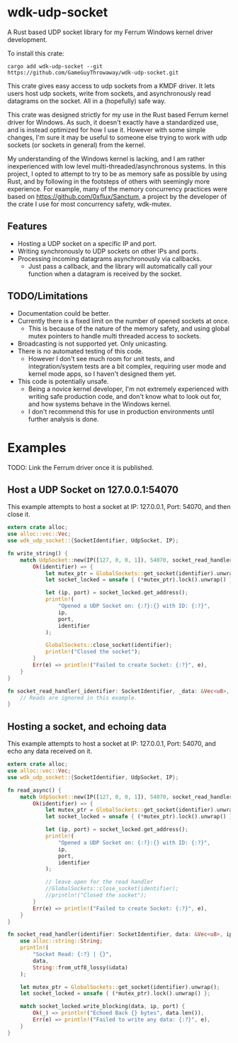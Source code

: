 
# wdk-udp-socket

A Rust based UDP socket library for my Ferrum Windows kernel driver development.

To install this crate:
```
cargo add wdk-udp-socket --git https://github.com/GameGuyThrowaway/wdk-udp-socket.git
```

This crate gives easy access to udp sockets from a KMDF driver. It lets users host udp sockets, write from sockets, and
asynchronously read datagrams on the socket. All in a (hopefully) safe way.

This crate was designed strictly for my use in the Rust based Ferrum kernel driver for Windows. As such, it doesn't
exactly have a standardized use, and is instead optimized for how I use it. However with some simple changes, I'm sure
it may be useful to someone else trying to work with udp sockets (or sockets in general) from the kernel.

My understanding of the Windows kernel is lacking, and I am rather inexperienced with low level
multi-threaded/asynchronous systems. In this project, I opted to attempt to try to be as memory safe as possible by
using Rust, and by following in the footsteps of others with seemingly more experience. For example, many of the memory
concurrency practices were based on https://github.com/0xflux/Sanctum, a project by the developer of the crate I use for
most concurrency safety, wdk-mutex.

## Features

* Hosting a UDP socket on a specific IP and port.
* Writing synchronously to UDP sockets on other IPs and ports.
* Processing incoming datagrams asynchronously via callbacks.
    * Just pass a callback, and the library will automatically call your function when a datagram is received by the
      socket.

## TODO/Limitations

* Documentation could be better.
* Currently there is a fixed limit on the number of opened sockets at once.
    * This is because of the nature of the memory safety, and using global mutex pointers to handle multi threaded
      access to sockets.
* Broadcasting is not supported yet. Only unicasting.
* There is no automated testing of this code.
    * However I don't see much room for unit tests, and integration/system tests are a bit complex, requiring user mode
      and kernel mode apps, so I haven't designed them yet.
* This code is potentially unsafe.
    * Being a novice kernel developer, I'm not extremely experienced with writing safe production code, and don't know
      what to look out for, and how systems behave in the Windows kernel.
    * I don't recommend this for use in production environments until further analysis is done.

# Examples

TODO: Link the Ferrum driver once it is published.

## Host a UDP Socket on 127.0.0.1:54070

This example attempts to host a socket at IP: 127.0.0.1, Port: 54070, and then close it.

```rust
extern crate alloc;
use alloc::vec::Vec;
use wdk_udp_socket::{SocketIdentifier, UdpSocket, IP};

fn write_string() {
    match UdpSocket::new(IP([127, 0, 0, 1]), 54070, socket_read_handler) {
        Ok(identifier) => {
            let mutex_ptr = GlobalSockets::get_socket(identifier).unwrap();
            let socket_locked = unsafe { (*mutex_ptr).lock().unwrap() };

            let (ip, port) = socket_locked.get_address();
            println!(
                "Opened a UDP Socket on: {:?}:{} with ID: {:?}",
                ip,
                port,
                identifier
            );

            GlobalSockets::close_socket(identifier);
            println!("Closed the socket");
        }
        Err(e) => println!("Failed to create Socket: {:?}", e),
    }
}

fn socket_read_handler(_identifier: SocketIdentifier, _data: &Vec<u8>, _ip: IP, _port: u16) {
    // Reads are ignored in this example.
}
```

## Hosting a socket, and echoing data

This example attempts to host a socket at IP: 127.0.0.1, Port: 54070, and echo any data received on it.

```rust
extern crate alloc;
use alloc::vec::Vec;
use wdk_udp_socket::{SocketIdentifier, UdpSocket, IP};

fn read_async() {
    match UdpSocket::new(IP([127, 0, 0, 1]), 54070, socket_read_handler) {
        Ok(identifier) => {
            let mutex_ptr = GlobalSockets::get_socket(identifier).unwrap();
            let socket_locked = unsafe { (*mutex_ptr).lock().unwrap() };

            let (ip, port) = socket_locked.get_address();
            println!(
                "Opened a UDP Socket on: {:?}:{} with ID: {:?}",
                ip,
                port,
                identifier
            );

            // leave open for the read handler
            //GlobalSockets::close_socket(identifier);
            //println!("Closed the socket");
        }
        Err(e) => println!("Failed to create Socket: {:?}", e),
    }
}

fn socket_read_handler(identifier: SocketIdentifier, data: &Vec<u8>, ip: IP, port: u16) {
    use alloc::string::String;
    println!(
        "Socket Read: {:?} | {}",
        data,
        String::from_utf8_lossy(&data)
    );

    let mutex_ptr = GlobalSockets::get_socket(identifier).unwrap();
    let socket_locked = unsafe { (*mutex_ptr).lock().unwrap() };

    match socket_locked.write_blocking(data, ip, port) {
        Ok(_) => println!("Echoed Back {} bytes", data.len()),
        Err(e) => println!("Failed to write any data: {:?}", e),
    }
}
```
